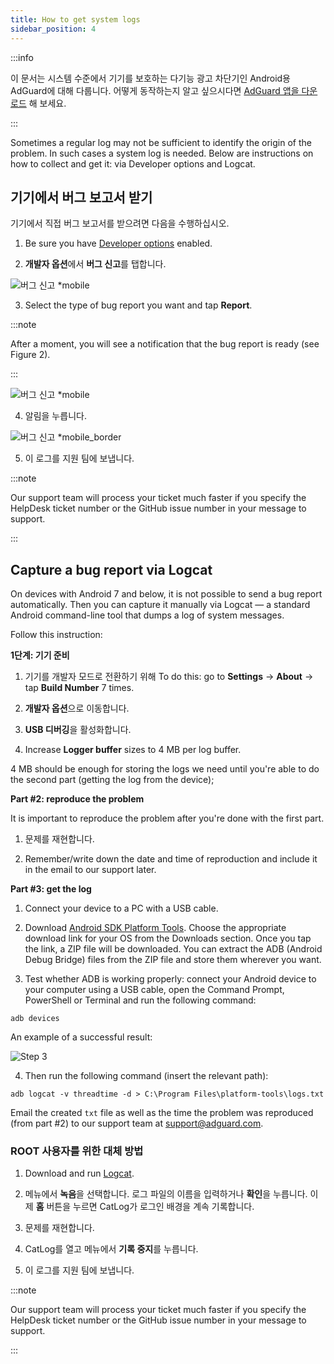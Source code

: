 ```yaml
---
title: How to get system logs
sidebar_position: 4
---
```


:::info

이 문서는 시스템 수준에서 기기를 보호하는 다기능 광고 차단기인 Android용 AdGuard에 대해 다룹니다. 어떻게 동작하는지 알고 싶으시다면 [AdGuard 앱을 다운로드](https://adguard.com/download.html?auto=true) 해 보세요.

:::

Sometimes a regular log may not be sufficient to identify the origin of the problem. In such cases a system log is needed. Below are instructions on how to collect and get it: via Developer options and Logcat.

## 기기에서 버그 보고서 받기

기기에서 직접 버그 보고서를 받으려면 다음을 수행하십시오.

1. Be sure you have [Developer options](https://developer.android.com/studio/run/device.html#developer-device-options) enabled.

2. **개발자 옵션**에서 **버그 신고**를 탭합니다.

![버그 신고 *mobile](https://cdn.adtidy.org/public/Adguard/kb/newscreenshots/En/Android3.1/bugreporten.png)

3. Select the type of bug report you want and tap **Report**.

:::note

After a moment, you will see a notification that the bug report is ready (see Figure 2).

:::

![버그 신고 *mobile](https://cdn.adtidy.org/public/Adguard/kb/newscreenshots/En/Android3.1/bugreporteen.png)

4. 알림을 누릅니다.

![버그 신고 *mobile_border](https://cdn.adtidy.org/public/Adguard/kb/newscreenshots/En/Android3.1/bugreport3en.png)

5. 이 로그를 지원 팀에 보냅니다.

:::note

Our support team will process your ticket much faster if you specify the HelpDesk ticket number or the GitHub issue number in your message to support.

:::

## Capture a bug report via Logcat

On devices with Android 7 and below, it is not possible to send a bug report automatically. Then you can capture it manually via Logcat — a standard Android command-line tool that dumps a log of system messages.

Follow this instruction:

**1단계: 기기 준비**

1. 기기를 개발자 모드로 전환하기 위해 To do this: go to **Settings** → **About** → tap **Build Number** 7 times.

2. **개발자 옵션**으로 이동합니다.

3. **USB 디버깅**을 활성화합니다.

4. Increase **Logger buffer** sizes to 4 MB per log buffer.

4 MB should be enough for storing the logs we need until you're able to do the second part (getting the log from the device);

**Part #2: reproduce the problem**

It is important to reproduce the problem after you're done with the first part.

1. 문제를 재현합니다.

2. Remember/write down the date and time of reproduction and include it in the email to our support later.

**Part #3: get the log**

1. Connect your device to a PC with a USB cable.

2. Download [Android SDK Platform Tools](https://developer.android.com/studio/releases/platform-tools#downloads). Choose the appropriate download link for your OS from the Downloads section. Once you tap the link, a ZIP file will be downloaded. You can extract the ADB (Android Debug Bridge) files from the ZIP file and store them wherever you want.

3. Test whether ADB is working properly: connect your Android device to your computer using a USB cable, open the Command Prompt, PowerShell or Terminal and run the following command:

`adb devices`

An example of a successful result:

![Step 3](https://cdn.adtidy.org/content/kb/ad_blocker/android/logcat/logcat_step-3.png)

4. Then run the following command (insert the relevant path):

`adb logcat -v threadtime -d > C:\Program Files\platform-tools\logs.txt`

Email the created `txt` file as well as the time the problem was reproduced (from part #2) to our support team at support@adguard.com.

### ROOT 사용자를 위한 대체 방법

1. Download and run [Logcat](https://play.google.com/store/apps/details?id=com.pluscubed.matlog).

2. 메뉴에서 **녹음**을 선택합니다. 로그 파일의 이름을 입력하거나 **확인**을 누릅니다. 이제 **홈** 버튼을 누르면 CatLog가 로그인 배경을 계속 기록합니다.

3. 문제를 재현합니다.

4. CatLog를 열고 메뉴에서 **기록 중지**를 누릅니다.

5. 이 로그를 지원 팀에 보냅니다.

:::note

Our support team will process your ticket much faster if you specify the HelpDesk ticket number or the GitHub issue number in your message to support.

:::
